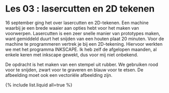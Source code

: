 
# Les 03 : lasercutten en 2D tekenen 


16 september ging het over lasercutten en 2D-tekenen. Een machine waarbij je een brede waaier aan opties hebt voor het maken van voorwerpen. Lasercutten is een zeer snelle manier van prototypes maken, want gemiddeld duurt het snijden van een houten plaat 20 minuten. Voor de machine te programmeren vertrek je bij een 2D-tekening. Hiervoor werkten we met het programma INKSCAPE. Ik heb zelf de afgelopen maanden, al enkele keren met inkscape gewekt, dus voor mij niet onbekend. 

De opdracht is het maken van een stempel uit rubber. We gebruiken rood voor te snijden, zwart voor te graveren en blauw voor te etsen. De afbeelding moet ook een vectoriële afbeelding zijn. 

{% include list.liquid all=true %}
